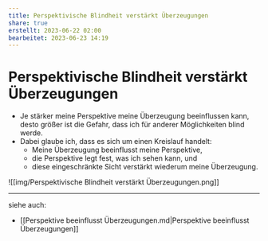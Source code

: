 ```yaml
---
title: Perspektivische Blindheit verstärkt Überzeugungen
share: true
erstellt: 2023-06-22 02:00
bearbeitet: 2023-06-23 14:19
---
```


# Perspektivische Blindheit verstärkt Überzeugungen

- Je stärker meine Perspektive meine Überzeugung beeinflussen kann, desto größer ist die Gefahr, dass ich für anderer Möglichkeiten blind werde.
- Dabei glaube ich, dass es sich um einen Kreislauf handelt:
	- Meine Überzeugung beeinflusst meine Perspektive,
	- die Perspektive legt fest, was ich sehen kann, und
	- diese eingeschränkte Sicht verstärkt wiederum meine Überzeugung.

![[img/Perspektivische Blindheit verstärkt Überzeugungen.png]]

---

siehe auch:

- [[Perspektive beeinflusst Überzeugungen.md|Perspektive beeinflusst Überzeugungen]]


